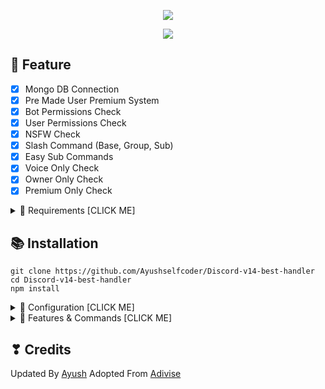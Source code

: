 <p align="center">
<img src="https://capsule-render.vercel.app/api?type=waving&color=gradient&height=200&section=header&text=OG%DEVCORDS&fontSize=80&fontAlignY=35&animation=twinkling&fontColor=gradient"/> </a> 
</p>

<p align="center"> 
  <a href="https://discord.gg/frXqPUrdFt" target="_blank"> <img src="https://discordapp.com/api/guilds/974995947379646534/widget.png?style=banner2"/> </a> 
</p>


## 📑 Feature
- [x] Mongo DB Connection
- [x] Pre Made User Premium System
- [x] Bot Permissions Check
- [x] User Permissions Check
- [x] NSFW Check
- [x] Slash Command (Base, Group, Sub)
- [x] Easy Sub Commands
- [x] Voice Only Check
- [x] Owner Only Check
- [x] Premium Only Check

<details><summary>📎 Requirements [CLICK ME]</summary>
<p>

## 📎 Requirements

- [x] Node.js v16+ **[Download](https://nodejs.org/en/download/)**
- [x] Discord Bot Token **[Guide](https://discordjs.guide/preparations/setting-up-a-bot-application.html#creating-your-bot)**
- [x] MongoDB **[Download](https://www.mongodb.com/try/download/community)** (Download & install = Finish!) [Toturial](https://youtu.be/BY5paXi4NF8)


</p>
</details>

## 📚 Installation

```
git clone https://github.com/Ayushselfcoder/Discord-v14-best-handler
cd Discord-v14-best-handler
npm install
```

<details><summary>📄 Configuration [CLICK ME]</summary>
<p>

## 📄 Configuration

Copy or Rename `.env.example` to `.env` and fill out the values:

```.env
# Bot
TOKEN=REPLACE_HERE
EMBED_COLOR=#000001

# Dev
OWNER_ID=REPLACE_HERE

# Database
MONGO_URI=

#Webhook Logs Link
error=
join=
leave=
```
After installation or finishes all you can use `npm run start` to run the bot

</p>
</details>

<details><summary>🔩 Features & Commands [CLICK ME]</summary>
<p>

## 🔩 Commands

> Note: The default prefix is '/'

💬 **Utility**
- Ping (/ping)
- Help (/help)


💎 **Premium Commands!**
- Generate (/premium generate [plan] [amount]) // (OWNER ONLY)
- Redeem (/redeem [code])
- Remove (/premium remove [mention]) // (OWNER ONLY)

</p>
</details>



## ❣ Credits
Updated By [Ayush](https://github.com/Ayushselfcoder)
Adopted From [Adivise](https://github.com/Adivise)
